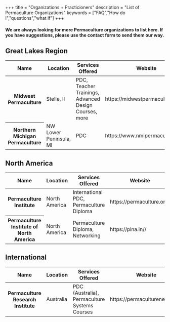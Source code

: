 +++
title = "Organizations + Practicioners"
description = "List of Permaculture Organizations"
keywords = ["FAQ","How do I","questions","what if"]
+++

#### We are always looking for more Permaculture organizations to list here. If you have suggestions, please use the contact form to send them our way.

## Great Lakes Region
<table class='table table-striped table-responsive'>
<thead>
<tr>
<th scope="col">Name</th><th scope="col">Location</th><th scope="col">Services Offered</th><th scope="col">Website</th>
</tr>
</thead>
<tbody>
<tr>
<th scope"row">Midwest Permaculture</th>
<td>Stelle, Il</td><td>PDC, Teacher Trainings, Advanced Design Courses, more</td><td>https://midwestpermaculture.com/</td></tr>
<tr>
<th scope"row">Northern Michigan Permaculture</th>
<td>NW Lower Peninsula, MI</td><td>PDC</td><td>https://www.nmipermaculture.org/</td></tr>
</tbody>
</table>


## North America
<table class='table table-striped table-responsive'>
<thead>
<tr>
<th scope="col">Name</th><th scope="col">Location</th><th scope="col">Services Offered</th><th scope="col">Website</th>
</tr>
</thead>
<tbody>
<tr>
<th scope"row">Permaculture Institute</th>
<td>North America</td><td>International PDC, Permaculture Diploma</td><td>https://permaculture.org/</td></tr>
<tr>
<th scope"row">Permaculture Institute of North America</th>
<td>North America</td><td>Permaculture Diploma, Networking</td><td>https://pina.in//</td></tr>
</tbody>
</table>


## International

<table class='table table-striped table-responsive'>
<thead>
<tr>
<th scope="col">Name</th><th scope="col">Location</th><th scope="col">Services Offered</th><th scope="col">Website</th>
</tr>
</thead>
<tbody><tr>
<th scope"row">Permaculture Research Institute</th>

<td>Australia</td><td>PDC (Australia), Permaculture Systems Courses</td><td>https://permaculturenews.org/</td></tr>
</tbody>
</table>



